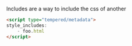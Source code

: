 Includes are a way to include the css of another

```html
<script type="tempered/metadata">
style_includes:
    - foo.html
</script>
